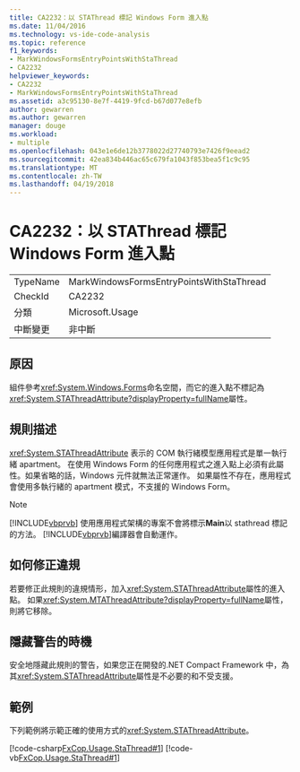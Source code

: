 ```yaml
---
title: CA2232：以 STAThread 標記 Windows Form 進入點
ms.date: 11/04/2016
ms.technology: vs-ide-code-analysis
ms.topic: reference
f1_keywords:
- MarkWindowsFormsEntryPointsWithStaThread
- CA2232
helpviewer_keywords:
- CA2232
- MarkWindowsFormsEntryPointsWithStaThread
ms.assetid: a3c95130-8e7f-4419-9fcd-b67d077e8efb
author: gewarren
ms.author: gewarren
manager: douge
ms.workload:
- multiple
ms.openlocfilehash: 043e1e6de12b3778022d27740793e7426f9eead2
ms.sourcegitcommit: 42ea834b446ac65c679fa1043f853bea5f1c9c95
ms.translationtype: MT
ms.contentlocale: zh-TW
ms.lasthandoff: 04/19/2018
---
```

# <a name="ca2232-mark-windows-forms-entry-points-with-stathread"></a>CA2232：以 STAThread 標記 Windows Form 進入點
|||
|-|-|
|TypeName|MarkWindowsFormsEntryPointsWithStaThread|
|CheckId|CA2232|
|分類|Microsoft.Usage|
|中斷變更|非中斷|

## <a name="cause"></a>原因
 組件參考<xref:System.Windows.Forms>命名空間，而它的進入點不標記為<xref:System.STAThreadAttribute?displayProperty=fullName>屬性。

## <a name="rule-description"></a>規則描述
 <xref:System.STAThreadAttribute> 表示的 COM 執行緒模型應用程式是單一執行緒 apartment。 在使用 Windows Form 的任何應用程式之進入點上必須有此屬性。如果省略的話，Windows 元件就無法正常運作。 如果屬性不存在，應用程式會使用多執行緒的 apartment 模式，不支援的 Windows Form。

> [!NOTE]
>  [!INCLUDE[vbprvb](../code-quality/includes/vbprvb_md.md)] 使用應用程式架構的專案不會將標示**Main**以 stathread 標記的方法。 [!INCLUDE[vbprvb](../code-quality/includes/vbprvb_md.md)]編譯器會自動運作。

## <a name="how-to-fix-violations"></a>如何修正違規
 若要修正此規則的違規情形，加入<xref:System.STAThreadAttribute>屬性的進入點。 如果<xref:System.MTAThreadAttribute?displayProperty=fullName>屬性，則將它移除。

## <a name="when-to-suppress-warnings"></a>隱藏警告的時機
 安全地隱藏此規則的警告，如果您正在開發的.NET Compact Framework 中，為其<xref:System.STAThreadAttribute>屬性是不必要的和不受支援。

## <a name="example"></a>範例
 下列範例將示範正確的使用方式的<xref:System.STAThreadAttribute>。

 [!code-csharp[FxCop.Usage.StaThread#1](../code-quality/codesnippet/CSharp/ca2232-mark-windows-forms-entry-points-with-stathread_1.cs)]
 [!code-vb[FxCop.Usage.StaThread#1](../code-quality/codesnippet/VisualBasic/ca2232-mark-windows-forms-entry-points-with-stathread_1.vb)]